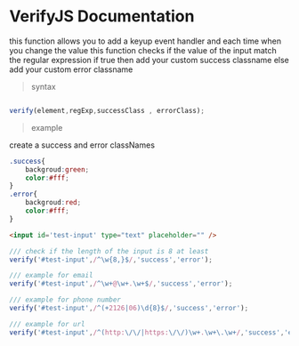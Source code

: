 
# VerifyJS Documentation


this function allows you to add a keyup event handler and each time when you change the value this function checks if the value of the input match the regular expression if true then add your custom success classname else add your custom error classname 
> syntax 

```javascript

verify(element,regExp,successClass , errorClass);

```
> example 



create a success and error classNames 
```css
.success{
	backgroud:green;
	color:#fff;
}
.error{
	backgroud:red;
	color:#fff;
}


```

```html
<input id='test-input' type="text" placeholder="" />


```


```javascript
/// check if the length of the input is 8 at least
verify('#test-input',/^\w{8,}$/,'success','error');

/// example for email 
verify('#test-input',/^\w+@\w+.\w+$/,'success','error');

/// example for phone number
verify('#test-input',/^(+2126|06)\d{8}$/,'success','error');

/// example for url 
verify('#test-input',/^(http:\/\/|https:\/\/)\w+.\w+\.\w+/,'success','error');


```
